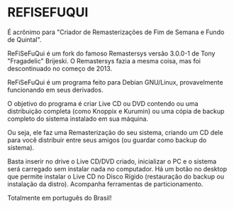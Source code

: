 # REFISEFUQUI

É acrônimo para "Criador de Remasterizações de Fim de Semana e Fundo de Quintal".

ReFiSeFuQui é um fork do famoso Remastersys versão 3.0.0-1 de Tony "Fragadelic" Brijeski. O Remastersys fazia a mesma coisa, mas foi descontinuado no começo de 2013.

ReFiSeFuQui é um programa feito para Debian GNU/Linux, provavelmente funcionando em seus derivados.

O objetivo do programa é criar Live CD ou DVD contendo ou uma distribuição completa (como Knoppix e Kurumin) ou uma cópia de backup completo do sistema instalado em sua máquina.

Ou seja, ele faz uma Remasterização do seu sistema, criando um CD dele para você distribuir entre seus amigos (ou guardar como backup do sistema).

Basta inserir no drive o Live CD/DVD criado, inicializar o PC e o sistema será carregado sem instalar nada no computador. Há um botão no desktop que permite instalar o Live CD no Disco Rígido (restauração do backup ou instalação da distro). Acompanha ferramentas de particionamento.

Totalmente em português do Brasil!
